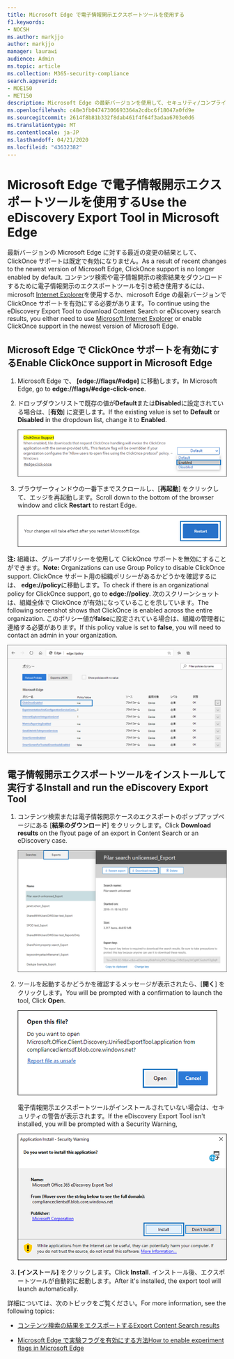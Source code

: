 ```yaml
---
title: Microsoft Edge で電子情報開示エクスポートツールを使用する
f1.keywords:
- NOCSH
ms.author: markjjo
author: markjjo
manager: laurawi
audience: Admin
ms.topic: article
ms.collection: M365-security-compliance
search.appverid:
- MOE150
- MET150
description: Microsoft Edge の最新バージョンを使用して、セキュリティ/コンプライアンスセンターでコンテンツ検索と電子情報開示から検索結果をダウンロードするには、ClickOnce サポートを有効にする必要があります。
ms.openlocfilehash: c48e3fb04747306693364a2cdbc6f18047a0fd9e
ms.sourcegitcommit: 2614f8b81b332f8dab461f4f64f3adaa6703e0d6
ms.translationtype: MT
ms.contentlocale: ja-JP
ms.lasthandoff: 04/21/2020
ms.locfileid: "43632382"
---
```

# <a name="use-the-ediscovery-export-tool-in-microsoft-edge"></a><span data-ttu-id="f2a31-103">Microsoft Edge で電子情報開示エクスポートツールを使用する</span><span class="sxs-lookup"><span data-stu-id="f2a31-103">Use the eDiscovery Export Tool in Microsoft Edge</span></span>

<span data-ttu-id="f2a31-104">最新バージョンの Microsoft Edge に対する最近の変更の結果として、ClickOnce サポートは既定で有効になりません。</span><span class="sxs-lookup"><span data-stu-id="f2a31-104">As a result of recent changes to the newest version of Microsoft Edge, ClickOnce support is no longer enabled by default.</span></span> <span data-ttu-id="f2a31-105">コンテンツ検索や電子情報開示の検索結果をダウンロードするために電子情報開示のエクスポートツールを引き続き使用するには、microsoft [Internet Explorer](https://support.microsoft.com/help/17621/internet-explorer-downloads)を使用するか、microsoft Edge の最新バージョンで ClickOnce サポートを有効にする必要があります。</span><span class="sxs-lookup"><span data-stu-id="f2a31-105">To continue using the eDiscovery Export Tool to download Content Search or eDiscovery search results, you either need to use [Microsoft Internet Explorer](https://support.microsoft.com/help/17621/internet-explorer-downloads) or enable ClickOnce support in the newest version of Microsoft Edge.</span></span>

## <a name="enable-clickonce-support-in-microsoft-edge"></a><span data-ttu-id="f2a31-106">Microsoft Edge で ClickOnce サポートを有効にする</span><span class="sxs-lookup"><span data-stu-id="f2a31-106">Enable ClickOnce support in Microsoft Edge</span></span>

1. <span data-ttu-id="f2a31-107">Microsoft Edge で、 **[edge://flags/#edge]** に移動します。</span><span class="sxs-lookup"><span data-stu-id="f2a31-107">In Microsoft Edge, go to **edge://flags/#edge-click-once**.</span></span>

2. <span data-ttu-id="f2a31-108">ドロップダウンリストで既存の値が**Default**または**Disabled**に設定されている場合は、[**有効**] に変更します。</span><span class="sxs-lookup"><span data-stu-id="f2a31-108">If the existing value is set to **Default** or **Disabled** in the dropdown list, change it to **Enabled**.</span></span>

   ![](../media/ClickOnceimage1.png)

3. <span data-ttu-id="f2a31-109">ブラウザーウィンドウの一番下までスクロールし、[**再起動**] をクリックして、エッジを再起動します。</span><span class="sxs-lookup"><span data-stu-id="f2a31-109">Scroll down to the bottom of the browser window and click **Restart** to restart Edge.</span></span>

   ![](../media/ClickOnceimage2.png)

<span data-ttu-id="f2a31-110">**注:** 組織は、グループポリシーを使用して ClickOnce サポートを無効にすることができます。</span><span class="sxs-lookup"><span data-stu-id="f2a31-110">**Note:** Organizations can use Group Policy to disable ClickOnce support.</span></span> <span data-ttu-id="f2a31-111">ClickOnce サポート用の組織ポリシーがあるかどうかを確認するには、 **edge://policy**に移動します。</span><span class="sxs-lookup"><span data-stu-id="f2a31-111">To check if there is an organizational policy for ClickOnce support, go to **edge://policy**.</span></span> <span data-ttu-id="f2a31-112">次のスクリーンショットは、組織全体で ClickOnce が有効になっていることを示しています。</span><span class="sxs-lookup"><span data-stu-id="f2a31-112">The following screenshot shows that ClickOnce is enabled across the entire organization.</span></span> <span data-ttu-id="f2a31-113">このポリシー値が**false**に設定されている場合は、組織の管理者に連絡する必要があります。</span><span class="sxs-lookup"><span data-stu-id="f2a31-113">If this policy value is set to **false**, you will need to contact an admin in your organization.</span></span>

![](../media/ClickOnceimage3.png)

## <a name="install-and-run-the-ediscovery-export-tool"></a><span data-ttu-id="f2a31-114">電子情報開示エクスポートツールをインストールして実行する</span><span class="sxs-lookup"><span data-stu-id="f2a31-114">Install and run the eDiscovery Export Tool</span></span>

1. <span data-ttu-id="f2a31-115">コンテンツ検索または電子情報開示ケースのエクスポートのポップアップページにある [**結果のダウンロード**] をクリックします。</span><span class="sxs-lookup"><span data-stu-id="f2a31-115">Click **Download results** on the flyout page of an export in Content Search or an eDiscovery case.</span></span>

   ![検索結果をダウンロードするには、ポップアップページの [結果のダウンロード] をクリックします。](../media/ClickOnceExport1.png)

2. <span data-ttu-id="f2a31-117">ツールを起動するかどうかを確認するメッセージが表示されたら、[**開く**] をクリックします。</span><span class="sxs-lookup"><span data-stu-id="f2a31-117">You will be prompted with a confirmation to launch the tool, Click **Open**.</span></span>

   ![[開く] をクリックして電子情報開示エクスポートツールを起動します。](../media/ClickOnceimage4.png)

   <span data-ttu-id="f2a31-119">電子情報開示エクスポートツールがインストールされていない場合は、セキュリティの警告が表示されます。</span><span class="sxs-lookup"><span data-stu-id="f2a31-119">If the eDiscovery Export Tool isn't installed, you will be prompted with a Security Warning,</span></span> 

   ![[インストール] をクリックして電子情報開示エクスポートツールをインストールします。](../media/ClickOnceimage5.png)

3. <span data-ttu-id="f2a31-121">**[インストール]** をクリックします。</span><span class="sxs-lookup"><span data-stu-id="f2a31-121">Click **Install**.</span></span> <span data-ttu-id="f2a31-122">インストール後、エクスポートツールが自動的に起動します。</span><span class="sxs-lookup"><span data-stu-id="f2a31-122">After it's installed, the export tool will launch automatically.</span></span>

<span data-ttu-id="f2a31-123">詳細については、次のトピックをご覧ください。</span><span class="sxs-lookup"><span data-stu-id="f2a31-123">For more information, see the following topics:</span></span>

- [<span data-ttu-id="f2a31-124">コンテンツ検索の結果をエクスポートする</span><span class="sxs-lookup"><span data-stu-id="f2a31-124">Export Content Search results</span></span>](export-search-results.md)

- [<span data-ttu-id="f2a31-125">Microsoft Edge で実験フラグを有効にする方法</span><span class="sxs-lookup"><span data-stu-id="f2a31-125">How to enable experiment flags in Microsoft Edge</span></span>](https://microsoftedgesupport.microsoft.com/hc/articles/360034075294-How-to-enable-experiment-flags-in-Microsoft-Edge-Insider-channels)
